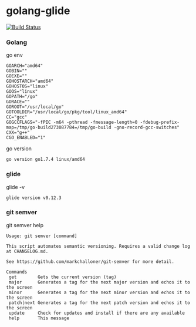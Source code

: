 # golang-glide
[![Build Status](https://travis-ci.org/rest4hub/golang-glide.svg?branch=gitsemver)](https://travis-ci.org/rest4hub/golang-glide)
### Golang
go env
```
GOARCH="amd64"
GOBIN=""
GOEXE=""
GOHOSTARCH="amd64"
GOHOSTOS="linux"
GOOS="linux"
GOPATH="/go"
GORACE=""
GOROOT="/usr/local/go"
GOTOOLDIR="/usr/local/go/pkg/tool/linux_amd64"
CC="gcc"
GOGCCFLAGS="-fPIC -m64 -pthread -fmessage-length=0 -fdebug-prefix-map=/tmp/go-build273087784=/tmp/go-build -gno-record-gcc-switches"
CXX="g++"
CGO_ENABLED="1"
```
go version
```
go version go1.7.4 linux/amd64
```
### glide
glide -v
```
glide version v0.12.3

```
### git semver
git semver help
```
Usage: git semver [command]

This script automates semantic versioning. Requires a valid change log at CHANGELOG.md.

See https://github.com/markchalloner/git-semver for more detail.

Commands
 get        Gets the current version (tag)
 major      Generates a tag for the next major version and echos it to the screen
 minor      Generates a tag for the next minor version and echos it to the screen
 patch|next Generates a tag for the next patch version and echos it to the screen
 update     Check for updates and install if there are any available
 help       This message
```

